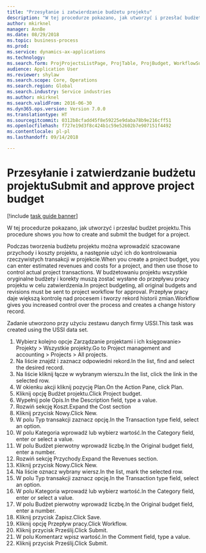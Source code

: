 ```yaml
--- 
title: "Przesyłanie i zatwierdzanie budżetu projektu"
description: "W tej procedurze pokazano, jak utworzyć i przesłać budżet projektu."
author: mkirknel
manager: AnnBe
ms.date: 08/29/2018
ms.topic: business-process
ms.prod: 
ms.service: dynamics-ax-applications
ms.technology: 
ms.search.form: ProjProjectsListPage, ProjTable, ProjBudget, WorkflowSubmitDialog
audience: Application User
ms.reviewer: shylaw
ms.search.scope: Core, Operations
ms.search.region: Global
ms.search.industry: Service industries
ms.author: mkirknel
ms.search.validFrom: 2016-06-30
ms.dyn365.ops.version: Version 7.0.0
ms.translationtype: HT
ms.sourcegitcommit: 0312b8cfadd45f8e59225e9daba78b9e216cff51
ms.openlocfilehash: f727e19d3f8c424b1c59e52602b7e907151f4492
ms.contentlocale: pl-pl
ms.lasthandoff: 09/14/2018

---
```

# <a name="submit-and-approve-project-budget"></a><span data-ttu-id="bcc34-103">Przesyłanie i zatwierdzanie budżetu projektu</span><span class="sxs-lookup"><span data-stu-id="bcc34-103">Submit and approve project budget</span></span>

[!include [task guide banner](../../includes/task-guide-banner.md)]

<span data-ttu-id="bcc34-104">W tej procedurze pokazano, jak utworzyć i przesłać budżet projektu.</span><span class="sxs-lookup"><span data-stu-id="bcc34-104">This procedure shows you how to create and submit the budget for a project.</span></span> 

<span data-ttu-id="bcc34-105">Podczas tworzenia budżetu projektu można wprowadzić szacowane przychody i koszty projektu, a następnie użyć ich do kontrolowania rzeczywistych transakcji w projekcie.</span><span class="sxs-lookup"><span data-stu-id="bcc34-105">When you create a project budget, you can enter estimated revenues and costs for a project, and then use those to control actual project transactions.</span></span> <span data-ttu-id="bcc34-106">W budżetowaniu projektu wszystkie oryginalne budżety i korekty muszą zostać wysłane do przepływu pracy projektu w celu zatwierdzenia.</span><span class="sxs-lookup"><span data-stu-id="bcc34-106">In project budgeting, all original budgets and revisions must be sent to project workflow for approval.</span></span> <span data-ttu-id="bcc34-107">Przepływ pracy daje większą kontrolę nad procesem i tworzy rekord historii zmian.</span><span class="sxs-lookup"><span data-stu-id="bcc34-107">Workflow gives you increased control over the process and creates a change history record.</span></span>

<span data-ttu-id="bcc34-108">Zadanie utworzono przy użyciu zestawu danych firmy USSI.</span><span class="sxs-lookup"><span data-stu-id="bcc34-108">This task was created using the USSI data set.</span></span>

1. <span data-ttu-id="bcc34-109">Wybierz kolejno opcje Zarządzanie projektami i ich księgowanie> Projekty > Wszystkie projekty.</span><span class="sxs-lookup"><span data-stu-id="bcc34-109">Go to Project management and accounting > Projects > All projects.</span></span>
2. <span data-ttu-id="bcc34-110">Na liście znajdź i zaznacz odpowiedni rekord.</span><span class="sxs-lookup"><span data-stu-id="bcc34-110">In the list, find and select the desired record.</span></span>
3. <span data-ttu-id="bcc34-111">Na liście kliknij łącze w wybranym wierszu.</span><span class="sxs-lookup"><span data-stu-id="bcc34-111">In the list, click the link in the selected row.</span></span>
4. <span data-ttu-id="bcc34-112">W okienku akcji kliknij pozycję Plan.</span><span class="sxs-lookup"><span data-stu-id="bcc34-112">On the Action Pane, click Plan.</span></span>
5. <span data-ttu-id="bcc34-113">Kliknij opcję Budżet projektu.</span><span class="sxs-lookup"><span data-stu-id="bcc34-113">Click Project budget.</span></span>
6. <span data-ttu-id="bcc34-114">Wypełnij pole Opis.</span><span class="sxs-lookup"><span data-stu-id="bcc34-114">In the Description field, type a value.</span></span>
7. <span data-ttu-id="bcc34-115">Rozwiń sekcję Koszt.</span><span class="sxs-lookup"><span data-stu-id="bcc34-115">Expand the Cost section</span></span>
8. <span data-ttu-id="bcc34-116">Kliknij przycisk Nowy.</span><span class="sxs-lookup"><span data-stu-id="bcc34-116">Click New.</span></span>
9. <span data-ttu-id="bcc34-117">W polu Typ transakcji zaznacz opcję.</span><span class="sxs-lookup"><span data-stu-id="bcc34-117">In the Transaction type field, select an option.</span></span>
10. <span data-ttu-id="bcc34-118">W polu Kategoria wprowadź lub wybierz wartość.</span><span class="sxs-lookup"><span data-stu-id="bcc34-118">In the Category field, enter or select a value.</span></span>
11. <span data-ttu-id="bcc34-119">W polu Budżet pierwotny wprowadź liczbę.</span><span class="sxs-lookup"><span data-stu-id="bcc34-119">In the Original budget field, enter a number.</span></span>
12. <span data-ttu-id="bcc34-120">Rozwiń sekcję Przychody.</span><span class="sxs-lookup"><span data-stu-id="bcc34-120">Expand the Revenues section.</span></span>
13. <span data-ttu-id="bcc34-121">Kliknij przycisk Nowy.</span><span class="sxs-lookup"><span data-stu-id="bcc34-121">Click New.</span></span>
14. <span data-ttu-id="bcc34-122">Na liście oznacz wybrany wiersz.</span><span class="sxs-lookup"><span data-stu-id="bcc34-122">In the list, mark the selected row.</span></span>
15. <span data-ttu-id="bcc34-123">W polu Typ transakcji zaznacz opcję.</span><span class="sxs-lookup"><span data-stu-id="bcc34-123">In the Transaction type field, select an option.</span></span>
16. <span data-ttu-id="bcc34-124">W polu Kategoria wprowadź lub wybierz wartość.</span><span class="sxs-lookup"><span data-stu-id="bcc34-124">In the Category field, enter or select a value.</span></span>
17. <span data-ttu-id="bcc34-125">W polu Budżet pierwotny wprowadź liczbę.</span><span class="sxs-lookup"><span data-stu-id="bcc34-125">In the Original budget field, enter a number.</span></span>
18. <span data-ttu-id="bcc34-126">Kliknij przycisk Zapisz.</span><span class="sxs-lookup"><span data-stu-id="bcc34-126">Click Save.</span></span>
19. <span data-ttu-id="bcc34-127">Kliknij opcję Przepływ pracy.</span><span class="sxs-lookup"><span data-stu-id="bcc34-127">Click Workflow.</span></span>
20. <span data-ttu-id="bcc34-128">Kliknij przycisk Prześlij.</span><span class="sxs-lookup"><span data-stu-id="bcc34-128">Click Submit.</span></span>
21. <span data-ttu-id="bcc34-129">W polu Komentarz wpisz wartość.</span><span class="sxs-lookup"><span data-stu-id="bcc34-129">In the Comment field, type a value.</span></span>
22. <span data-ttu-id="bcc34-130">Kliknij przycisk Prześlij.</span><span class="sxs-lookup"><span data-stu-id="bcc34-130">Click Submit.</span></span>


